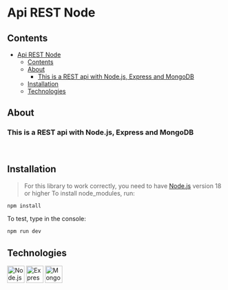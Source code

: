 # Api REST Node

## Contents
- [Api REST Node](#api-rest-node)
  - [Contents](#contents)
  - [About](#about)
    - [This is a REST api with Node.js, Express and MongoDB](#this-is-a-rest-api-with-nodejs-express-and-mongodb)
  - [Installation](#installation)
  - [Technologies](#technologies)
## About
### This is a REST api with Node.js, Express and MongoDB
&nbsp;

## Installation
> For this library to work correctly, you need to have [Node.js](https://nodejs.org/en) version 18 or higher
To install node_modules, run:
```bash
npm install
```

To test, type in the console:

```bash
npm run dev
```

## Technologies

<a href="https://nodejs.org/en"><img src="https://cdn.jsdelivr.net/gh/devicons/devicon/icons/nodejs/nodejs-original.svg" width="40" height="40" alt="Node.js" /></a>
<a href="https://expressjs.com/pt-br/"><img src="https://cdn.jsdelivr.net/gh/devicons/devicon/icons/express/express-original.svg" width="40" height="40" alt="Express" /></a>
<a href="https://www.mongodb.com/"><img src="https://cdn.jsdelivr.net/gh/devicons/devicon/icons/mongodb/mongodb-original.svg" width="40" height="40" alt="Mongo.db" /></a>